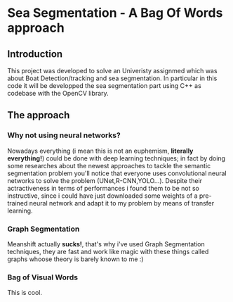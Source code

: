 # Sea Segmentation - A Bag Of Words approach
## Introduction
This project was developed to solve an Univeristy assignmed which was about Boat Detection/tracking and sea segmentation.
In particular in this code it will be developped the sea segmentation part using C++ as codebase with the OpenCV library.

## The approach
### Why not using neural networks? 
Nowadays everything (i mean this is not an euphemism, **literally everything!**) could be done with deep learning techniques; in fact by doing some researches
about the newest approaches to tackle the semantic segmentation problem you'll notice that everyone uses convolutional neural networks to solve the problem
(UNet,R-CNN,YOLO...).
Despite their actractiveness in terms of performances i found them to be not so instructive, since i could have just downloaded some weights of a pre-trained neural
network and adapt it to my problem by means of transfer learning.

### Graph Segmentation 
Meanshift actually **sucks!**, that's why i've used Graph Segmentation techniques, they are fast and work like magic with these things called graphs whoose theory 
is barely known to me :)

### Bag of Visual Words
This is cool.
